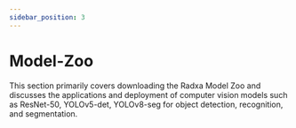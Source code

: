 ```yaml
---
sidebar_position: 3
---
```


# Model-Zoo

This section primarily covers downloading the Radxa Model Zoo and discusses the applications and deployment of computer vision models such as ResNet-50, YOLOv5-det, YOLOv8-seg for object detection, recognition, and segmentation.

<DocCardList />
